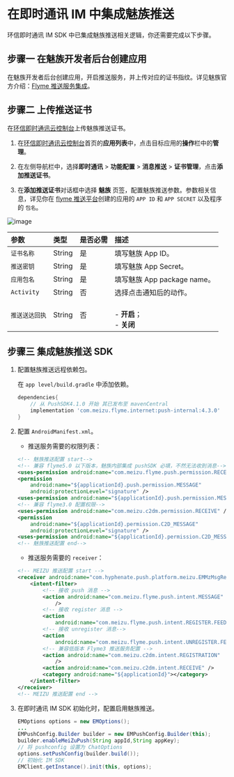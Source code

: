 # 在即时通讯 IM 中集成魅族推送

环信即时通讯 IM SDK 中已集成魅族推送相关逻辑，你还需要完成以下步骤。

## **步骤一 在魅族开发者后台创建应用**

在魅族开发者后台创建应用，开启推送服务，并上传对应的证书指纹。详见魅族官方介绍：[Flyme 推送服务集成](https://open.flyme.cn/docs?id=129)。

## **步骤二 上传推送证书**

在[环信即时通讯云控制台](https://console.easemob.com/user/login)上传魅族推送证书。

1. 在[环信即时通讯云控制台](https://console.easemob.com/user/login)首页的**应用列表**中，点击目标应用的**操作**栏中的**管理**。
   
2. 在左侧导航栏中，选择**即时通讯** > **功能配置** > **消息推送** > **证书管理**，点击**添加推送证书**。
   
3. 在**添加推送证书**对话框中选择 **魅族** 页签，配置魅族推送参数。参数相关信息，详见你在 [flyme 推送平台](https://login.flyme.cn/sso?appuri=https%3A%2F%2Fapiopen.flyme.cn%2Flogin&useruri=https%3A%2F%2Fopen.flyme.cn%3Ft%3D1722914343470&sid=node0mpa52w0llp341dncyz6wr7yi56208487&service=open&autodirct=true)创建的应用的 `APP ID` 和 `APP SECRET` 以及程序的 `包名`。

![image](/images/android/push/add_meizu_push_certificate.png)

| 参数       | 类型   | 是否必需 | 描述         |
| :--------- | :----- | :------- | :---------------- |
| `证书名称`     | String | 是     | 填写魅族 App ID。  |
| `推送密钥`     | String | 是     | 填写魅族 App Secret。|
| `应用包名`     | String | 是     | 填写魅族 App package name。   |
| `Activity`| String | 否     | 选择点击通知后的动作。  |
| `推送送达回执`     | String |  否    | <br/> - **开启**；<br/> - **关闭**   |

## **步骤三 集成魅族推送 SDK** 

1. 配置魅族推送远程依赖包。
   
   在 `app level/build.gradle` 中添加依赖。

   ```gradle
   dependencies{
       // 从 PushSDK4.1.0 开始 其已发布⾄ mavenCentral
       implementation 'com.meizu.flyme.internet:push-internal:4.3.0'
   }
   ```

2. 配置 `AndroidManifest.xml`。

   - 推送服务需要的权限列表：

   ```xml
   <!-- 魅族推送配置 start-->
   <!-- 兼容 flyme5.0 以下版本，魅族内部集成 pushSDK 必填，不然无法收到消息-->
   <uses-permission android:name="com.meizu.flyme.push.permission.RECEIVE" />
   <permission
       android:name="${applicationId}.push.permission.MESSAGE"
       android:protectionLevel="signature" />
   <uses-permission android:name="${applicationId}.push.permission.MESSAGE" />
   <!-- 兼容 flyme3.0 配置权限-->
   <uses-permission android:name="com.meizu.c2dm.permission.RECEIVE" />
   <permission
       android:name="${applicationId}.permission.C2D_MESSAGE"
       android:protectionLevel="signature" />
   <uses-permission android:name="${applicationId}.permission.C2D_MESSAGE" />
   <!-- 魅族推送配置 end-->
   ```

   - 推送服务需要的 `receiver`：

   ```xml
   <!-- MEIZU 推送配置 start -->
   <receiver android:name="com.hyphenate.push.platform.meizu.EMMzMsgReceiver">
       <intent-filter>
           <!-- 接收 push 消息 -->
           <action android:name="com.meizu.flyme.push.intent.MESSAGE"
               />
           <!-- 接收 register 消息 -->
           <action
               android:name="com.meizu.flyme.push.intent.REGISTER.FEEDBACK" />
           <!-- 接收 unregister 消息-->
           <action
               android:name="com.meizu.flyme.push.intent.UNREGISTER.FEEDBACK"/>
           <!-- 兼容低版本 Flyme3 推送服务配置 -->
           <action android:name="com.meizu.c2dm.intent.REGISTRATION"
               />
           <action android:name="com.meizu.c2dm.intent.RECEIVE" />
           <category android:name="${applicationId}"></category>
       </intent-filter>
   </receiver>
   <!-- MEIZU 推送配置 end -->
   ```

3. 在即时通讯 IM SDK 初始化时，配置启用魅族推送。

   ```java
   EMOptions options = new EMOptions();
   ...
   EMPushConfig.Builder builder = new EMPushConfig.Builder(this);
   builder.enableMeiZuPush(String appId,String appKey);
   // 将 pushconfig 设置为 ChatOptions
   options.setPushConfig(builder.build());
   // 初始化 IM SDK
   EMClient.getInstance().init(this, options);
   ```



